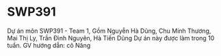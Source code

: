# SWP391
Dự án  môn SWP391 - Team 1, Gồm Nguyễn Hà Dũng, Chu Minh Thương, Mai Thị Ly, Trần Đình Nguyên, Hà Tiến Dũng
Dự án này được làm trong 10 tuần. GV hướng dẫn: cô Năng